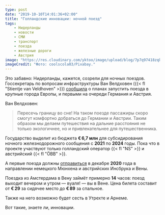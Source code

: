 ```yaml
---
type: post
date: "2019-10-10T14:01:36+02:00"
title: "Голландские инновации: ночной поезд"
tags:
    - Нидерланды
    - новости
    - СМИ
    - транспорт
    - поезда
    - железные дороги
    - Австрия
image: "https://res.cloudinary.com/yktoo/image/upload/blog/7p7q97418zqk3320.jpg"
imageCredit: "Фото: coolscola03/Pixabay."
---
```


Это забавно: Нидерланды, кажется, созрели для ночных поездов. Госсекретарь по вопросам инфраструктуры Ван Велдховен ({{< fl "Stientje van Veldhoven" >}}) [сообщила](https://www.rijksoverheid.nl/ministeries/ministerie-van-infrastructuur-en-waterstaat/nieuws/2019/10/10/de-internationale-nachttrein-komt-terug-naar-nederland) о планах запустить поезда в крупные города Европы, и первыми на очереди Германия и Австрия.

<!--more-->

Ван Велдховен:

> Пересечь границу во сне! На таком поезде пассажиры скоро смогут комфортно добраться до Германии и Австрии. Таким образом мы делаем путешествия на дальние расстояния не только экологичнее, но и привлекательнее для путешественника.

Государство выделит из бюджета **€ 6,7 млн** для субсидирования ночного железнодорожного сообщения с **2021** по **2024** годы. Пока что в проекте участвуют только голландский оператор {{< fl "NS" >}} и австрийский {{< fl "ÖBB" >}}.

А первые поезда должны [отправиться](https://www.nu.nl/economie/6003069/nachttrein-tussen-amsterdam-en-wenen-gaat-eind-2020-rijden.html) в декабре **2020** года в направлении немецкого Мюнхена и австрийских Инсбрука и Вены.

Поездка из Амстердама в Вену займёт примерно **14** часов: поезд выходит вечером и утром — вуаля! — вы в Вене. Цена билета составит от **€ 29** за сидячее место до **€ 89** за спальное.

Также на него возможно будет сесть в Утрехте и Арнеме.

Вот такие, знаете ли, инновации.
